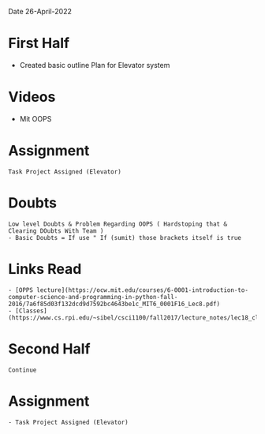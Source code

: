 Date 26-April-2022
# First Half

  - Created basic outline Plan for Elevator system

# Videos
  - Mit OOPS
    

# Assignment
	Task Project Assigned (Elevator)
    
# Doubts

    Low level Doubts & Problem Regarding OOPS ( Hardstoping that & Clearing DOubts With Team )
    - Basic Doubts = If use " If (sumit) those brackets itself is true
# Links Read
    - [OPPS lecture](https://ocw.mit.edu/courses/6-0001-introduction-to-computer-science-and-programming-in-python-fall-2016/7a6f85d03f132dcd9d7592bc4643be1c_MIT6_0001F16_Lec8.pdf)
    - [Classes](https://www.cs.rpi.edu/~sibel/csci1100/fall2017/lecture_notes/lec18_classes1.html)

# Second Half

    Continue

# Assignment

    - Task Project Assigned (Elevator)
